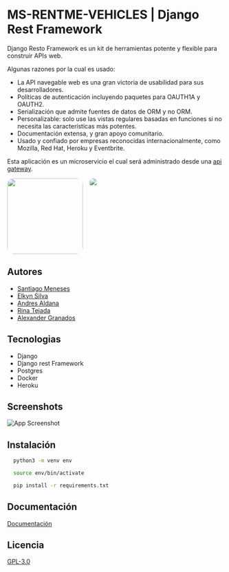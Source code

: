 # MS-RENTME-VEHICLES | Django Rest Framework

Django Resto Framework es un kit de herramientas potente y flexible para construir APIs web.

Algunas razones por la cual es usado:

- La API navegable web es una gran victoria de usabilidad para sus desarrolladores.
- Políticas de autenticación incluyendo paquetes para OAUTH1A y OAUTH2.
- Serialización que admite fuentes de datos de ORM y no ORM.
- Personalizable: solo use las vistas regulares basadas en funciones si no necesita las características más potentes.
- Documentación extensa, y gran apoyo comunitario.
- Usado y confiado por empresas reconocidas internacionalmente, como Mozilla, Red Hat, Heroku y Eventbrite.

Esta aplicación es un microservicio el cual será administrado desde una [api gateway](https://github.com/Grupo3CursoP38/api-gateway).

<div style="text-align: center; display:flex; gap:1rem;">
  <img src="https://pbs.twimg.com/profile_images/1386480173613076484/FRbS-TaM_400x400.jpg" width="176" style="border-radius: 15px;">
  <img src="https://i.ytimg.com/vi/vLuxYtkxQTM/mqdefault.jpg" width="auto" style="border-radius: 15px;">
</div>

## Autores

- [Santiago Meneses](https://interacpedia.com/user/santiago-meneses-1)
- [Elkyn Silva](https://interacpedia.com/user/elkyn-silva-gonzalez)
- [Andres Aldana](https://github.com/)
- [Rina Tejada](https://github.com/rishiteca)
- [Alexander Granados](https://interacpedia.com/user/alexander-granados)

## Tecnologias

- Django
- Django rest Framework
- Postgres
- Docker
- Heroku

## Screenshots

![App Screenshot](https://res.cloudinary.com/dlgvxohur/image/upload/v1638737817/MinTic/nujhurbbz5cpwzclyiwz.png)

## Instalación

```bash
  python3 -m venv env

  source env/bin/activate

  pip install -r requirements.txt
```

## Documentación

[Documentación](https://rentalproject-vehicles-ms.herokuapp.com/swagger/)

## Licencia

[GPL-3.0](https://choosealicense.com/licenses/gpl-3.0/)
